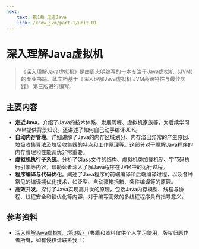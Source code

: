 ```yaml
---
next:
    text: 第1章 走进Java
    link: /know_jvm/part-1/unit-01
---
```


# 深入理解Java虚拟机
> 《深入理解Java虚拟机》是由周志明编写的一本专注于Java虚拟机（JVM）的专业书籍。此文档基于《深入理解Java虚拟机 JVM高级特性与最佳实践》 第三版进行编写。

## 主要内容
- **走近Java**。介绍了Java的技术体系、发展历程、虚拟机家族等，为后续学习JVM提供背景知识。还讲述了如何自己动手编译JDK。
- **自动内存管理**。详细讲解了Java的内存区域划分、内存溢出异常的产生原因、垃圾收集算法及垃圾收集器的特点和工作原理等。这部分对于理解Java程序的内存管理和性能调优非常重要。
- **虚拟机执行子系统**。分析了Class文件的结构、虚拟机类加载机制、字节码执行引擎等内容，帮助读者深入了解Java程序在JVM中的运行过程。
- **程序编译与代码优化**。阐述了Java程序的前端编译和后端编译过程，以及各种常见的编译期优化技术，如泛型、自动装箱拆箱、条件编译等的原理。
- **高效并发**。探讨了Java实现高并发的原理，包括Java内存模型、线程与协程、线程安全和锁优化等内容，对于编写高效的多线程程序具有指导意义。

## 参考资料
- [深入理解Java虚拟机（第3版）](/know-jvm/深入理解Java虚拟机（第3版）.pdf)（书籍和资料仅供个人学习使用，版权归原作者所有，如有侵权请联系我！）